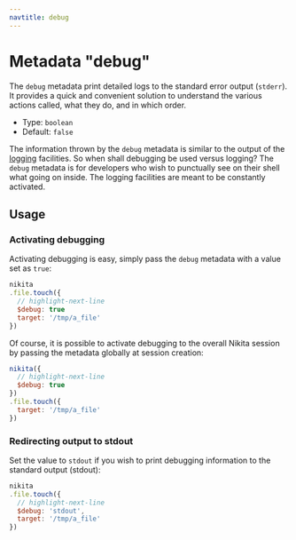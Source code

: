 ```yaml
---
navtitle: debug
---
```


# Metadata "debug"

The `debug` metadata print detailed logs to the standard error output (`stderr`). It provides a quick and convenient solution to understand the various actions called, what they do, and in which order.

* Type: `boolean`
* Default: `false`

The information thrown by the `debug` metadata is similar to the output of the [logging](/current/usages/loging_debugging/) facilities. So when shall debugging be used versus logging? The `debug` metadata is for developers who wish to punctually see on their shell what going on inside. The logging facilities are meant to be constantly activated.

## Usage

### Activating debugging

Activating debugging is easy, simply pass the `debug` metadata with a value set as `true`:

```js
nikita
.file.touch({
  // highlight-next-line
  $debug: true
  target: '/tmp/a_file'
})
```

Of course, it is possible to activate debugging to the overall Nikita session by passing the metadata globally at session creation:

```js
nikita({
  // highlight-next-line
  $debug: true
})
.file.touch({
  target: '/tmp/a_file'
})
```

### Redirecting output to stdout

Set the value to `stdout` if you wish to print debugging information to the standard output (stdout):

```js
nikita
.file.touch({
  // highlight-next-line
  $debug: 'stdout',
  target: '/tmp/a_file'
})
```
